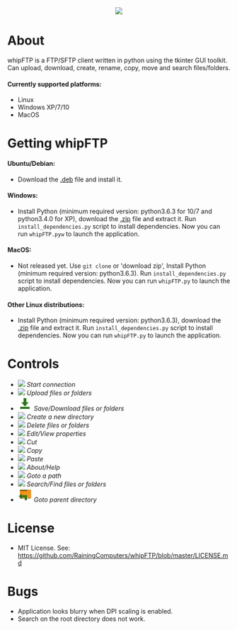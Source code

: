 <div style="text-align:center">
    <img src ="https://raw.githubusercontent.com/RainingComputers/whipFTP/master/Screenshot.png" />
</div>

# About
whipFTP is a FTP/SFTP client written in python using the tkinter GUI toolkit. Can upload, download, create, rename, copy, move and search files/folders.
#### Currently supported platforms:
+ Linux
+ Windows XP/7/10
+ MacOS

# Getting whipFTP

#### Ubuntu/Debian:
+  Download the [.deb](https://github.com/RainingComputers/whipFTP/releases/download/5.0/whipftp_5.0.deb) file and install it.

#### Windows:
+ Install Python (minimum required version: python3.6.3 for 10/7 and python3.4.0 for XP), download the [.zip](https://github.com/RainingComputers/whipFTP/releases/download/5.0/whipFTP_5.0_windows.zip) file and extract it. Run `install_dependencies.py` script to install dependencies. Now you can run `whipFTP.pyw` to launch the application.

#### MacOS:
+ Not released yet. Use `git clone` or 'download zip', Install Python (minimum required version: python3.6.3). Run `install_dependencies.py` script to install dependencies. Now you can run `whipFTP.py` to launch the application.

#### Other Linux distributions:
+ Install Python (minimum required version: python3.6.3), download the [.zip](https://github.com/RainingComputers/whipFTP/releases/download/5.0/whipFTP_5.0_linux.zip) file and extract it. Run `install_dependencies.py` script to install dependencies. Now you can run `whipFTP.py` to launch the application.

# Controls
+ ![](https://raw.githubusercontent.com/RainingComputers/whipFTP/master/Icons/connect_big.png)
*Start connection*
+ ![](https://raw.githubusercontent.com/RainingComputers/whipFTP/master/Icons/upload_big.png)
*Upload files or folders*
+ ![](https://raw.githubusercontent.com/RainingComputers/whipFTP/master/Icons/download_big.png)
*Save/Download files or folders*
+ ![](https://raw.githubusercontent.com/RainingComputers/whipFTP/master/Icons/newfolder_big.png)
*Create a new directory*
+ ![](https://raw.githubusercontent.com/RainingComputers/whipFTP/master/Icons/delete_big.png)
*Delete files or folders*
+ ![](https://raw.githubusercontent.com/RainingComputers/whipFTP/master/Icons/properties_big.png)
*Edit/View properties*
+ ![](https://raw.githubusercontent.com/RainingComputers/whipFTP/master/Icons/cut_big.png)
*Cut*
+ ![](https://raw.githubusercontent.com/RainingComputers/whipFTP/master/Icons/copy_big.png)
*Copy*
+ ![](https://raw.githubusercontent.com/RainingComputers/whipFTP/master/Icons/paste_big.png)
*Paste*
+ ![](https://raw.githubusercontent.com/RainingComputers/whipFTP/master/Icons/info_big.png)
*About/Help*
+ ![](https://raw.githubusercontent.com/RainingComputers/whipFTP/master/Icons/gotopath_big.png)
*Goto a path*
+ ![](https://raw.githubusercontent.com/RainingComputers/whipFTP/master/Icons/search_big.png)
*Search/Find files or folders*
+ ![](https://raw.githubusercontent.com/RainingComputers/whipFTP/master/Icons/up_big.png)
*Goto parent directory*

# License
+ MIT License. See: https://github.com/RainingComputers/whipFTP/blob/master/LICENSE.md

# Bugs
+ Application looks blurry when DPI scaling is enabled.
+ Search on the root directory does not work.
